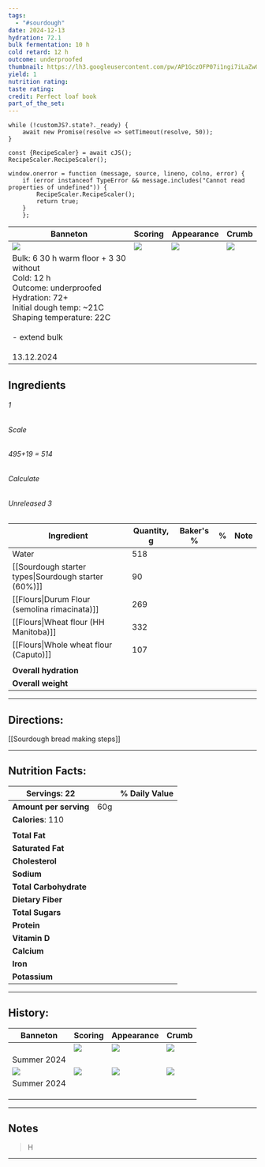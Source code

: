 ```yaml
---
tags:
  - "#sourdough"
date: 2024-12-13
hydration: 72.1
bulk fermentation: 10 h
cold retard: 12 h
outcome: underproofed
thumbnail: https://lh3.googleusercontent.com/pw/AP1GczOFP07i1ngi7iLaZwQAAuRrNIK0sYPtuRDOZ2_32kQdpwb1jPLPX_c5DVfa3gkh56Asjqvo8E-Qp_lqBqWRMupQEA4t3n2C1Ea8-9ZINFTLTCumKW8k3ON4S01MlFZlSLn8vqWC2QVuV8Vjlxp7U_44=w643-h858-s-no-gm?authuser=0
yield: 1
nutrition rating: 
taste rating: 
credit: Perfect loaf book
part_of_the_set:
---
```

```dataviewjs
while (!customJS?.state?._ready) { 
	await new Promise(resolve => setTimeout(resolve, 50)); 
} 

const {RecipeScaler} = await cJS();
RecipeScaler.RecipeScaler();

window.onerror = function (message, source, lineno, colno, error) {
	if (error instanceof TypeError && message.includes("Cannot read properties of undefined")) {
		RecipeScaler.RecipeScaler();
		return true;
	}
    };
```

| Banneton                                                                                                                                                                                                                             | Scoring                                                                                                                                                                                                                              | Appearance                                                                                                                                                                                                                          | Crumb                                                                                                                                                                                                                               |
| ------------------------------------------------------------------------------------------------------------------------------------------------------------------------------------------------------------------------------------ | ------------------------------------------------------------------------------------------------------------------------------------------------------------------------------------------------------------------------------------ | ----------------------------------------------------------------------------------------------------------------------------------------------------------------------------------------------------------------------------------- | ----------------------------------------------------------------------------------------------------------------------------------------------------------------------------------------------------------------------------------- |
| ![](https://lh3.googleusercontent.com/pw/AP1GczN-gP29dbccePs01rpP-BjC45eFjMuyn2E-OWSizveZAA2ygEZ38-8aOMJO2sfUS_oJuPFkhg1q_QZ3NKzlYhwfncSBoewzScjeoS70Pbot2oUNSe_58TYm6CamjeMdBubDO1QmvBwCUkgWgRcFAZqh=w1260-h765-s-no-gm?authuser=0) | ![](https://lh3.googleusercontent.com/pw/AP1GczP7JoN7_nWKlahXeX-unqhGH8MYuUQGyb3FH9rD888OVp9WoCxtrdfLKvY2LvMsJMAv2He_2GIvFOI5JdoAd9jpj6P0xWUOKamfAAG7cqQSO4AbZUv-j48vWtjY5I_AHsO4PQaTK8O64TGnLTeHuAg-=w1145-h858-s-no-gm?authuser=0) | ![](https://lh3.googleusercontent.com/pw/AP1GczOFP07i1ngi7iLaZwQAAuRrNIK0sYPtuRDOZ2_32kQdpwb1jPLPX_c5DVfa3gkh56Asjqvo8E-Qp_lqBqWRMupQEA4t3n2C1Ea8-9ZINFTLTCumKW8k3ON4S01MlFZlSLn8vqWC2QVuV8Vjlxp7U_44=w643-h858-s-no-gm?authuser=0) | ![](https://lh3.googleusercontent.com/pw/AP1GczNdDxa6CSl6teo_V6HpOxFE5VgBHys8xMyM88GVvM3z_92UPQ4aIrU54awBQK9Ep4RrXcaOIceIDE7dwM7rTbuOMf4UZtLgldllGJQGp3_2_yoBZSHFDONqDtN9FisIUoQZFWWzuourHss67EhT3Mmy=w643-h858-s-no-gm?authuser=0) |
| Bulk: 6 30 h warm floor + 3 30 without<br>Cold: 12 h<br>Outcome: underproofed<br>Hydration: 72+<br>Initial dough temp: ~21C<br>Shaping temperature: 22C<br><br>- extend bulk<br><br>13.12.2024                                       |                                                                                                                                                                                                                                      |                                                                                                                                                                                                                                     |                                                                                                                                                                                                                                     |


## Ingredients

###### 1
###### Scale
###### 495+19 = 514
###### Calculate
###### Unreleased 3

| Ingredient                                           | Quantity, g | Baker's % | %   | Note |
| ---------------------------------------------------- | ----------- | --------- | --- | ---- |
| Water                                                | 518         |           |     |      |
| [[Sourdough starter types\|Sourdough starter (60%)]] | 90          |           |     |      |
| [[Flours\|Durum Flour (semolina rimacinata)]]        | 269         |           |     |      |
| [[Flours\|Wheat flour (HH Manitoba)]]                | 332         |           |     |      |
| [[Flours\|Whole wheat flour (Caputo)]]               | 107         |           |     |      |
|                                                      |             |           |     |      |
| **Overall hydration**                                |             |           |     |      |
| **Overall weight**                                   |             |           |     |      |





---
## Directions:

[[Sourdough bread making steps]]

---
## Nutrition Facts:

| **Servings:** 22       |       | % Daily Value |
| ---------------------- | ----- | ------------- |
| **Amount per serving** | 60g   |               |
| **Calories**: 110      |       |               |
|                        |       |               |
| **Total Fat**          |       |               |
| **Saturated Fat**      |       |               |
| **Cholesterol**        |       |               |
| **Sodium**             |       |               |
| **Total Carbohydrate** |       |               |
| **Dietary Fiber**      |       |               |
| **Total Sugars**       |       |               |
| **Protein**            |       |               |
| **Vitamin D**          |       |               |
| **Calcium**            |       |               |
| **Iron**               |       |               |
| **Potassium**          |       |               |

---
## History:

| Banneton                                                                                                                                                                                                                            | Scoring                                                                                                                                                                                                                              | Appearance                                                                                                                                                                                                                          | Crumb                                                                                                                                                                                                                                |
| ----------------------------------------------------------------------------------------------------------------------------------------------------------------------------------------------------------------------------------- | ------------------------------------------------------------------------------------------------------------------------------------------------------------------------------------------------------------------------------------ | ----------------------------------------------------------------------------------------------------------------------------------------------------------------------------------------------------------------------------------- | ------------------------------------------------------------------------------------------------------------------------------------------------------------------------------------------------------------------------------------ |
|                                                                                                                                                                                                                                     | ![](https://lh3.googleusercontent.com/pw/AP1GczMIJWI4-6FbxpPN9Rj7M9YBQ_iwGnDnThUz1eEy-GHPgt8sUZFcXLRamEYLMvZe5dwf9fCqxFCcfN_veFyAPqogG5gbGEEp_g7HxskF2ukCKHoot2dbA2ykthN14EUXZ21s_HZmTbw3AnAAnM0t8h7g=w1027-h776-s-no-gm?authuser=0) | ![](https://lh3.googleusercontent.com/pw/AP1GczMPzUfZWkYJYc1i4EiAAKR_Pspa-qaW_lHoxuMbWEyIumuJRInhCMVvoHz3X83-Gyl-GqRKHCtSbbUZrYTOZ4zy-UZWbcUWuNvzljom55fKsqGjS5KQql1LN_iwY2_lD2z6TJtz2XfGiZu5bYOcZW5S=w885-h740-s-no-gm?authuser=0) | ![](https://lh3.googleusercontent.com/pw/AP1GczNB3iQyh9RKHoq8R1RG4JknKxb-4T_sCtVdZ05KKOr98nekFVS5STNnWLWypDkXvPCrK8fokeE-Au7z7tckF1i-agG_GXJ0xt4xCHm3hcS80ZTqOPOFlQ7-cO31zYxNymjtaBgQD9vA7ik4a6RypRWt=w958-h858-s-no-gm?authuser=0)  |
| Summer 2024                                                                                                                                                                                                                         |                                                                                                                                                                                                                                      |                                                                                                                                                                                                                                     |                                                                                                                                                                                                                                      |
| ![](https://lh3.googleusercontent.com/pw/AP1GczNNy29Zds-gk8QAOncOv-PPaBwIOgOP93YxYCl016IgUrXHPQ4_7qnmY0dOGe8XoF6BuDDLeZS1NLPv9uqaSZyM53zVO9egqD98XfhyYFlk9Ga_y_GEOQa_Yn6I-_dMdh7l1zz8ZpOD5OdRkbm2pcOT=w886-h663-s-no-gm?authuser=0) | ![](https://lh3.googleusercontent.com/pw/AP1GczNZmQVwgYesha0AazuTvwcBSv6_OqrEvobw3zDPFtVVOIXKSqX9c08qtEcOEoLqEwt94DNNFhR32uYMFXJTquIZEd6sLz_rlYyqfWVuWjr91n8_wODEK-umoaol8XJ-fDP3QMLrk_QM1R0WmyyS9vHn=w1081-h723-s-no-gm?authuser=0) | ![](https://lh3.googleusercontent.com/pw/AP1GczNjET5Tpvnpo_Zp2ank0onxbl6OeQJalWIa9x6MbfE-BUg2cVNZK4UvO3i_MiDgXC6XeP2_ONTZNSH7IYbdmI3s0zzdvC1pDabgShuIIkQaA-L4qhFsqQdObEfxDGugAYdEysdEuy2RKK0xpohUvWOC=w614-h754-s-no-gm?authuser=0) | ![](https://lh3.googleusercontent.com/pw/AP1GczOV2etkBFgKL0RqdKpfewhuaMhJIuIbIugSAndCpecwi4FPfI04_zsUHagyGGvryPPD1b2Y3mv5uaIo67PDd6Y7ngVJ30dcqQz46j-xAFqwXom5ExvKr9hdjSj4V0X4gT5y0H7z4QqHQ72279wmIT8l=w1059-h858-s-no-gm?authuser=0) |
| Summer 2024                                                                                                                                                                                                                         |                                                                                                                                                                                                                                      |                                                                                                                                                                                                                                     |                                                                                                                                                                                                                                      |
|                                                                                                                                                                                                                                     |                                                                                                                                                                                                                                      |                                                                                                                                                                                                                                     |                                                                                                                                                                                                                                      |
|                                                                                                                                                                                                                                     |                                                                                                                                                                                                                                      |                                                                                                                                                                                                                                     |                                                                                                                                                                                                                                      |
|                                                                                                                                                                                                                                     |                                                                                                                                                                                                                                      |                                                                                                                                                                                                                                     |                                                                                                                                                                                                                                      |

---
## Notes

> H

---




